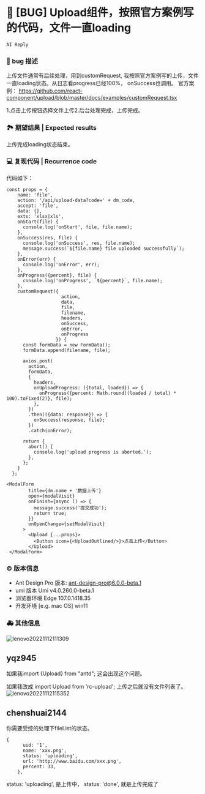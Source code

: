 # 🐛 [BUG] Upload组件，按照官方案例写的代码，文件一直loading

`AI Reply`

### 🐛 bug 描述

<!--
详细地描述 bug，让大家都能理解
Describe the bug in detail so that everyone can understand it
-->

上传文件通常有后续处理，用到customRequest, 我按照官方案例写的上传，文件一直loading状态。从日志看progress已经100%， onSuccess也调用。
官方案例：
https://github.com/react-component/upload/blob/master/docs/examples/customRequest.tsx

<!--
清晰描述复现步骤，让别人也能看到问题
Clearly describe the recurrence steps so that others can see the problem
-->

1.点击上传按钮选择文件上传2.后台处理完成，上传完成。

### 🏞 期望结果 | Expected results

<!--
描述你原本期望看到的结果
Describe what you expected to see
-->

上传完成loading状态结束。

### 💻 复现代码 | Recurrence code

<!--
提供可复现的代码，仓库，或线上示例
Provide reproducible code, warehouse, or online examples
-->

代码如下：

```
const props = {
    name: 'file',
    action: '/api/upload-data?code=' + dm_code,
    accept: 'file',
    data: {},
    exts: 'xlsx|xls',
    onStart(file) {
      console.log('onStart', file, file.name);
    },
    onSuccess(res, file) {
      console.log('onSuccess', res, file.name);
      message.success(`${file.name} file uploaded successfully`);
    },
    onError(err) {
      console.log('onError', err);
    },
    onProgress({percent}, file) {
      console.log('onProgress', `${percent}`, file.name);
    },
    customRequest({
                    action,
                    data,
                    file,
                    filename,
                    headers,
                    onSuccess,
                    onError,
                    onProgress
                  }) {
      const formData = new FormData();
      formData.append(filename, file);

      axios.post(
        action,
        formData,
        {
          headers,
          onUploadProgress: ({total, loaded}) => {
            onProgress({percent: Math.round((loaded / total) * 100).toFixed(2)}, file);
          },
        })
        .then(({data: response}) => {
          onSuccess(response, file);
        })
        .catch(onError);

      return {
        abort() {
          console.log('upload progress is aborted.');
        },
      };
    }
  };

<ModalForm
        title={dm.name + '数据上传'}
        open={modalVisit}
        onFinish={async () => {
          message.success('提交成功');
          return true;
        }}
        onOpenChange={setModalVisit}
      >
        <Upload {...props}>
          <Button icon={<UploadOutlined/>}>点击上传</Button>
        </Upload>
 </ModalForm>
```

### © 版本信息

- Ant Design Pro 版本: ant-design-pro@6.0.0-beta.1
- umi 版本 Umi v4.0.260.0-beta.1
- 浏览器环境 Edge 107.0.1418.35
- 开发环境 [e.g. mac OS] win11

### 🚑 其他信息

<!--
如截图等其他信息可以贴在这里
-->

![lenovo20221112111309](https://user-images.githubusercontent.com/73603335/201453921-d8fabd2f-d690-4005-bc0f-c46c2680cb4e.png)

## yqz945

如果我import {Upload} from "antd";
这会出现这个问题。

如果我改成 import Upload from 'rc-upload';
上传之后就没有文件列表了。
![lenovo20221112115352](https://user-images.githubusercontent.com/73603335/201455621-11b29285-a46d-4b91-aec1-6d05fc5bde58.png)

## chenshuai2144

你需要受控的处理下fileList的状态。

```
{
      uid: '1',
      name: 'xxx.png',
      status: 'uploading',
      url: 'http://www.baidu.com/xxx.png',
      percent: 33,
    },
```

status: 'uploading', 是上传中， status: 'done', 就是上传完成了
